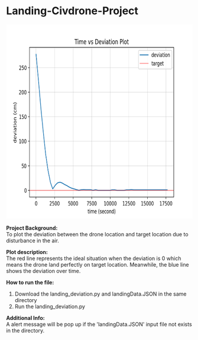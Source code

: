 # Landing-Civdrone-Project


<img src="https://github.com/Kevintirta/Landing-Civdrone-Project/blob/master/deviation.png" width="700" height="525">


**Project Background:**<br/>
To plot the deviation between the drone location and target location due to disturbance in the air.

**Plot description:**<br/>
The red line represents the ideal situation when the deviation is 0 which means the drone land perfectly on target location. Meanwhile, the blue line shows the deviation over time.

**How to run the file:**<br/>
1. Download the landing_deviation.py and landingData.JSON in the same directory
2. Run the landing_deviation.py

**Additional Info:**<br/>
A alert message will be pop up if the 'landingData.JSON' input file not exists in the directory.
